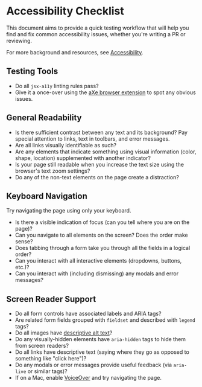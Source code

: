 # Accessibility Checklist

This document aims to provide a quick testing workflow that will help you find and fix common accessibility issues, whether you're writing a PR or reviewing.

For more background and resources, see [Accessibility](accessibility.md).

## Testing Tools

- Do all `jsx-a11y` linting rules pass?
- Give it a once-over using the [aXe browser extension](https://www.deque.com/axe/) to spot any obvious issues.

## General Readability

- Is there sufficient contrast between any text and its background? Pay special attention to links, text in toolbars, and error messages.
- Are all links visually identifiable as such?
- Are any elements that indicate something using visual information (color, shape, location) supplemented with another indicator?
- Is your page still readable when you increase the text size using the browser's text zoom settings?
- Do any of the non-text elements on the page create a distraction?

## Keyboard Navigation

Try navigating the page using only your keyboard.

- Is there a visible indication of focus (can you tell where you are on the page)?
- Can you navigate to all elements on the screen? Does the order make sense?
- Does tabbing through a form take you through all the fields in a logical order?
- Can you interact with all interactive elements (dropdowns, buttons, etc.)?
- Can you interact with (including dismissing) any modals and error messages?

## Screen Reader Support

- Do all form controls have associated labels and ARIA tags?
- Are related form fields grouped with `fieldset` and described with `legend` tags?
- Do all images have [descriptive alt text](https://a11yproject.com/posts/alt-text/)?
- Do any visually-hidden elements have `aria-hidden` tags to hide them from screen readers?
- Do all links have descriptive text (saying where they go as opposed to something like "click here")?
- Do any modals or error messages provide useful feedback (via `aria-live` or similar tags)?
- If on a Mac, enable [VoiceOver](https://help.apple.com/voiceover/info/guide/10.13/) and try navigating the page.
